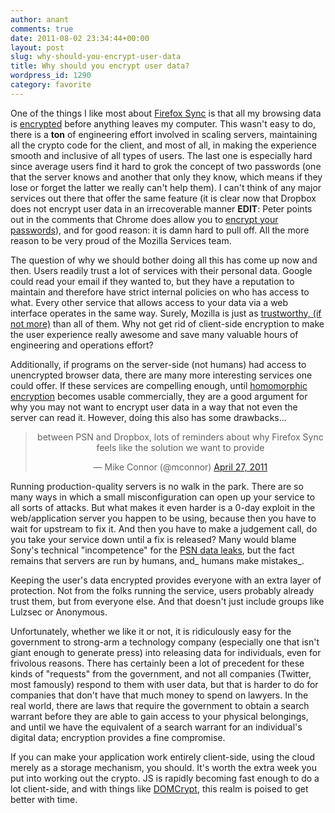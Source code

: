 ```yaml
---
author: anant
comments: true
date: 2011-08-02 23:34:44+00:00
layout: post
slug: why-should-you-encrypt-user-data
title: Why should you encrypt user data?
wordpress_id: 1290
category: favorite
---
```


One of the things I like most about [Firefox Sync](https://www.mozilla.com/en-US/mobile/sync/) is that all my browsing data is [encrypted](http://kix.in/2009/10/11/how-does-weave-use-cryptography/) before anything leaves my computer. This wasn't easy to do, there is a **ton** of engineering effort involved in scaling servers, maintaining all the crypto code for the client, and most of all, in making the experience smooth and inclusive of all types of users. The last one is especially hard since average users find it hard to grok the concept of two passwords (one that the server knows and another that only they know, which means if they lose or forget the latter we really can't help them). I can't think of any major services out there that offer the same feature (it is clear now that Dropbox does not encrypt user data in an irrecoverable manner **EDIT**: Peter points out in the comments that Chrome does allow you to [encrypt your passwords](https://www.google.com/support/chrome/bin/answer.py?answer=1181035&hl=en-US)), and for good reason: it is damn hard to pull off. All the more reason to be very proud of the Mozilla Services team.

The question of why we should bother doing all this has come up now and then. Users readily trust a lot of services with their personal data. Google could read your email if they wanted to, but they have a reputation to maintain and therefore have strict internal policies on who has access to what. Every other service that allows access to your data via a web interface operates in the same way. Surely, Mozilla is just as [trustworthy, (if not more)](https://www.mozilla.org/about/) than all of them. Why not get rid of client-side encryption to make the user experience really awesome and save many valuable hours of engineering and operations effort?

Additionally, if programs on the server-side (not humans) had access to unencrypted browser data, there are many more interesting services one could offer. If these services are compelling enough, until [homomorphic encryption](http://research.microsoft.com/apps/pubs/default.aspx?id=148825) becomes usable commercially, they are a good argument for why you may not want to encrypt user data in a way that not even the server can read it. However, doing this also has some drawbacks...

<blockquote class="twitter-tweet" align="center"><p>between PSN and Dropbox, lots of reminders about why Firefox Sync feels like the solution we want to provide</p>&mdash; Mike Connor (@mconnor) <a href="https://twitter.com/mconnor/status/63094507889106944">April 27, 2011</a></blockquote>
<script async src="//platform.twitter.com/widgets.js" charset="utf-8"></script>

Running production-quality servers is no walk in the park. There are so many ways in which a small misconfiguration can open up your service to all sorts of attacks. But what makes it even harder is a 0-day exploit in the web/application server you happen to be using, because then you have to wait for upstream to fix it. And then you have to make a judgement call, do you take your service down until a fix is released? Many would blame Sony's technical "incompetence" for the [PSN data leaks](http://arstechnica.com/gaming/news/2011/04/sony-admits-utter-psn-failure-your-personal-data-has-been-stolen.ars), but the fact remains that servers are run by humans, and_ humans make mistakes_.

Keeping the user's data encrypted provides everyone with an extra layer of protection. Not from the folks running the service, users probably already trust them, but from everyone else. And that doesn't just include groups like Lulzsec or Anonymous.

Unfortunately, whether we like it or not, it is ridiculously easy for the government to strong-arm a technology company (especially one that isn't giant enough to generate press) into releasing data for individuals, even for frivolous reasons. There has certainly been a lot of precedent for these kinds of "requests" from the government, and not all companies (Twitter, most famously) respond to them with user data, but that is harder to do for companies that don't have that much money to spend on lawyers. In the real world, there are laws that require the government to obtain a search warrant before they are able to gain access to your physical belongings, and until we have the equivalent of a search warrant for an individual's digital data; encryption provides a fine compromise.

If you can make your application work entirely client-side, using the cloud merely as a storage mechanism, you should. It's worth the extra week you put into working out the crypto. JS is rapidly becoming fast enough to do a lot client-side, and with things like [DOMCrypt](http://mozilla.ddahl.com/domcrypt/demos/demo.html), this realm is poised to get better with time.
